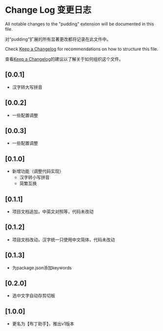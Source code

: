 # Change Log 变更日志

All notable changes to the "pudding" extension will be documented in this file.

对“pudding”扩展的所有显著更改都将记录在此文件中。

Check [Keep a Changelog](http://keepachangelog.com/) for recommendations on how to structure this file.

查看[Keep a Changelog](http://keepachangelog.com/)的建议以了解关于如何组织这个文件。

## [0.0.1]

- 汉字转大写拼音

## [0.0.2]

- 一些配置调整

## [0.0.3]

- 一些配置调整

## [0.1.0]

- 新增功能（调整代码实现）
    - 汉字转小写拼音
    - 简繁互换

## [0.1.1]

- 项目文档追加，中英文对照等，代码未改动

## [0.1.2]

- 项目文档改动，汉字统一只使用中文简体，代码未改动

## [0.1.3]

- 为package.json添加keywords

## [0.2.0]

- 选中文字自动存剪切板

## [1.0.0]

- 更名为【布丁助手】，推出v1版本